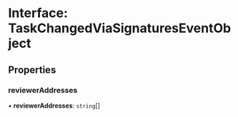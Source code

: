 # Interface: TaskChangedViaSignaturesEventObject

## Properties

### reviewerAddresses

• **reviewerAddresses**: `string`[]
